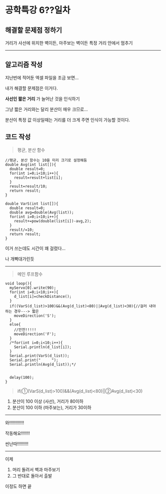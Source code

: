 # 공학특강 6??일차

## 해결할 문제점 정하기

거리가 사선에 위치한 벽이든, 마주보는 벽이든 특정 거리 안에서 멈추기

---

## 알고리즘 작성

지난번에 적어둔 엑셀 파일을 조금 보면...

내가 해결할 문제점은 이거다.

**사선인 짧은 거리** 가 늘어난 것을 인식하기

그냥 짧은 거리와는 달리 분산이 매우 크므로...

분산이 특정 값 이상일때는 거리를 더 크게 주면 인식이 가능할 것이다.


## 코드 작성

> 평균, 분산 함수
```
//평균, 분산 함수는 10을 미리 크기로 설정해둠
double Avg(int list[]){
  double result=0;
  for(int i=0;i<10;i++){
    result=result+list[i];
  }
  result=result/10;
  return result;
}

double VarS(int list[]){
  double result=0;
  double avg=double(Avg(list));
  for(int i=0;i<10;i++){
    result+=pow(double(list[i])-avg,2);
  }
  result/=10;
  return result;
}
```
이거 쓰는데도 시간이 꽤 걸렸다...

나 개빡대가린듯

---

> 메인 루프함수
```
void loop(){
  myServo[0].write(90);
  for(int i=0;i<10;i++){
    d_list[i]=checkDistance();
  }
  if((VarS(d_list)>100)&&(Avg(d_list)<80)||Avg(d_list)<30){//걸러 내야 하는 경우---> 짧은
    moveDirection('S');
  }
  else{
    //안전!!!!!
    moveDirection('F');
  }
  /*for(int i=0;i<10;i++){
    Serial.println(d_list[i]);
  }
  Serial.print(VarS(d_list));
  Serial.print("     ");
  Serial.println(Avg(d_list));*/


  delay(100);
}
```
> if(①(VarS(d_list)>100)&&(Avg(d_list)<80)||②Avg(d_list)<30)
1. 분산이 100 이상 (사선), 거리가 80이하
2. 분산이 100 이하 (마주보는), 거리가 30이하

---

와!!!!!!!!!!!!

작동해요!!!!!!!

씬난따!!!!!!!!!

---

이제

1. 머리 돌려서 벽과 마주보기
2. 그 반대로 돌아서 출발

이정도 하면 끝


